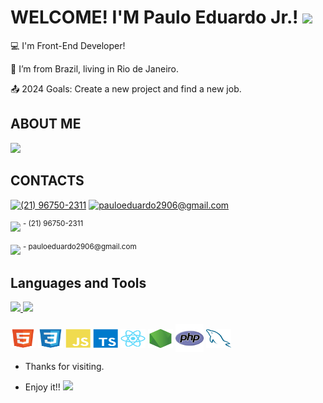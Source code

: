 # WELCOME! I'M Paulo Eduardo Jr.!   <img src="https://github.com/TheDudeThatCode/TheDudeThatCode/blob/master/Assets/Earth.gif" width="30"/>





:computer: I'm Front-End Developer!

:house_with_garden: I’m from Brazil, living in Rio de Janeiro.

:outbox_tray: 2024 Goals: Create a new project and find a new job.




## ABOUT ME

<p align="left">
<a href="https://www.linkedin.com/in/pauloeduardojr/" target="_blank"><img src="https://img.shields.io/badge/-LinkedIn-%230077B5?style=for-the-badge&logo=linkedin&logoColor=white" target="_blank"></a> 
</p>




## CONTACTS

<p align="left">
<a href="https://api.whatsapp.com/send?phone=5521967502311" target="_blank"><img src="https://img.shields.io/badge/WhatsApp-25D366?style=for-the-badge&logo=whatsapp&logoColor=white" alt="(21) 96750-2311" title="(21) 96750-2311"/></a>
<a href="mailto:pauloeduardo2906@gmail.com" target="_blank"><img src="https://img.shields.io/badge/Gmail-D14836?style=for-the-badge&logo=gmail&logoColor=white" alt="pauloeduardo2906@gmail.com" title="pauloeduardo2906@gmail.com"/></a> 
</p>




<p>
<sub><img height="30rem" src="https://logodownload.org/wp-content/uploads/2015/04/whatsapp-logo-png-0-1536x1536.png"></sub> <sup> - (21) 96750-2311</sup>
</p>

<p>
<sub><img height="20rem" src="https://imagepng.org/wp-content/uploads/2018/03/gmail-cone-icon.png"></sub> <sup> - pauloeduardo2906@gmail.com</sup>
</p>



## Languages and Tools

<a href="https://github.com/pauloeduardo2906">
<img height="150rem" src="https://github-readme-stats.vercel.app/api?username=pauloeduardo2906&show_icons=true&theme=tokyonight&include_all_commits=true&count_private=true"/>
<img height="150rem" src="https://github-readme-stats.vercel.app/api/top-langs/?username=pauloeduardo2906&layout=compact&theme=tokyonight"/>
</a>

<br/>


<div style="display: inline_block"><br>
  <img align="center" alt="HTML 5" title="HTML 5" height="30" width="40" src="https://raw.githubusercontent.com/devicons/devicon/master/icons/html5/html5-original.svg">
  <img align="center" alt="CSS 3" title="CSS 3" height="30" width="40" src="https://raw.githubusercontent.com/devicons/devicon/master/icons/css3/css3-original.svg">
  <img align="center" alt="JavaScript" title="JavaScript" height="30" width="40" src="https://raw.githubusercontent.com/devicons/devicon/master/icons/javascript/javascript-plain.svg">
  <img align="center" alt="TypeScript" title="TypeScript" height="30" width="40" src="https://raw.githubusercontent.com/devicons/devicon/master/icons/typescript/typescript-plain.svg">
  <img align="center" alt="ReactJS" title="ReactJS" height="30" width="40" src="https://raw.githubusercontent.com/devicons/devicon/master/icons/react/react-original.svg">
  <img align="center" alt="NodeJS" title="NodeJS" height="30" width="40" src="https://raw.githubusercontent.com/devicons/devicon/master/icons/nodejs/nodejs-original.svg">
  <img align="center" alt="PHP" title="PHP" height="45" src="https://raw.githubusercontent.com/devicons/devicon/master/icons/php/php-original.svg"/>
  <img align="center" alt="MySQL" title="MySQL" height="30" width="40" src="https://raw.githubusercontent.com/devicons/devicon/master/icons/mysql/mysql-original.svg">
</div>

                                                                                                                  




                                                                                                                          
- Thanks for visiting. 

- Enjoy it!! <img src="https://github.com/TheDudeThatCode/TheDudeThatCode/blob/master/Assets/Handshake.gif" width="40"/>
